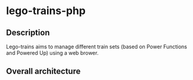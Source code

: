 # lego-trains-php

## Description
Lego-trains aims to manage different train sets (based on Power Functions and Powered Up) using a web brower.

## Overall architecture


